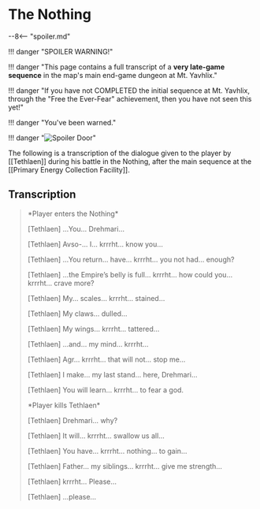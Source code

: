# The Nothing

--8<-- "spoiler.md"

!!! danger "SPOILER WARNING!"

!!! danger "This page contains a full transcript of a **very late-game sequence** in the map's main end-game dungeon at Mt. Yavhlix."

!!! danger "If you have not COMPLETED the initial sequence at Mt. Yavhlix, through the "Free the Ever-Fear" achievement, then you have not seen this yet!"

!!! danger "You've been warned."

!!! danger "![Spoiler Door](/assets/img/spoiler_door.png)"

The following is a transcription of the dialogue given to the player by [[Tethlaen]] during his battle in the Nothing, after the main sequence at the [[Primary Energy Collection Facility]]. 

## Transcription
> \*Player enters the Nothing*
>
> [Tethlaen] …You… Drehmari…
>
> [Tethlaen] Avso-... I… krrrht… know you…
>
> [Tethlaen] …You return… have… krrrht… you not had… enough?
> 
> [Tethlaen] …the Empire’s belly is full… krrrht… how could you… krrrht… crave more?
>
> [Tethlaen] My… scales… krrrht… stained…
> 
> [Tethlaen] My claws… dulled…
>
> [Tethlaen] My wings… krrrht… tattered…
>
> [Tethlaen] …and… my mind… krrrht…
>
> [Tethlaen] Agr… krrrht… that will not… stop me…
>
> [Tethlaen] I make… my last stand… here, Drehmari…
>
> [Tethlaen] You will learn… krrrht… to fear a god.
>
> \*Player kills Tethlaen*
> 
> [Tethlaen] Drehmari… why?
>
> [Tethlaen] It will… krrrht… swallow us all…
>
> [Tethlaen] You have… krrrht… nothing… to gain…
>
> [Tethlaen] Father… my siblings… krrrht… give me strength…
>
> [Tethlaen] krrrht… Please…
>
> [Tethlaen] …please…
